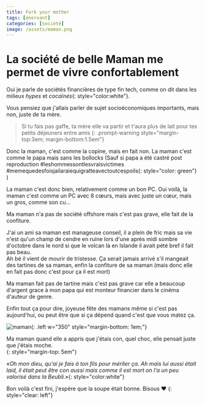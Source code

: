 ```yaml
---
title: Fork your mother
tags: [énervant]
categories: [société]
image: /assets/maman.png
---
```


# La société de belle Maman me permet de vivre confortablement

Oui je parle de sociétés financières de type fin tech, comme on dit dans les milieux _hypes_ et _cocaïnés_{: style="color:white"}.

Vous pensiez que j'allais parler de sujet socioéconomiques importants, mais non, juste de ta mère.


> Si tu fais pas gaffe, ta mère elle va partir et t'aura plus de lait pour tes petits déjeuners entre amis
{: .prompt-warning style="margin-top:3em; margin-bottom:1.5em"}

Donc la maman, c'est comme la copine, mais en fait non. La maman c'est comme le papa mais sans les bollocks (Sauf si papa a été castré post reproduction <span>#leshommessontlesvraisvictimes #memequedesfoisjailaraiequigratteavectoutcespoils</span>{: style="color: green"} )

La maman c'est donc bien, relativement comme un bon PC.
Oui voilà, la maman c'est comme un PC avec 8 cœurs, mais avec juste un cœur, mais un gros, comme son cu...

Ma maman n'a pas de société offshore mais c'est pas grave, elle fait de la confiture.

J'ai un ami sa maman est manageuse conseil, il a plein de fric mais sa vie n'est qu'un champ de cendre en ruine lors d'une après midi sombre d'octobre dans le nord si que le volcan là en Islande il avait pété bref il fait pas beau.    
Ah bé il vient de mourir de tristesse. Ça serait jamais arrivé s'il mangeait des tartines de sa maman, enfin la confiture de sa maman (mais donc elle en fait pas donc c'est pour ça il est mort)

Ma maman fait pas de tartine mais c'est pas grave car elle a beaucoup d'argent grace à mon papa qui est monteur financier dans le cinéma d'auteur de genre.

Enfin tout ça pour dire, joyeuse fête des mamans même si c'est pas aujourd'hui, ou peut être que si ça dépend quand c'est que vous matez ça.


![maman](/assets/punk.png){: .left w="350" style="margin-bottom: 1em;"}

Ma maman quand elle a appris que j'étais con, quel choc, elle pensait juste que j'étais moche.   
{: style="margin-top: 5em"}

<span>«_Oh mon dieu, qu'ai je fais à ton fils pour mériter ça. Ah mais lui aussi était laid, il était peut être con aussi mais comme il est mort on l'a un peu valorisé dans la Beubli._»</span>{: style="color:white"}


Bon voilà c'est fini, j'espère que la soupe était bonne. Bisous ❤️
{: style="clear: left"}